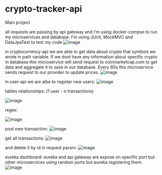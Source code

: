 # crypto-tracker-api
Main project

all requests are passing by api gateway and i'm using docker-compse to run my microservices and database. I'm using JUnit, MockMVC and DataJpaTest to test my code
![image](https://user-images.githubusercontent.com/63502583/162628247-8cb1e3c7-065d-4394-a88a-d58c43b88f2a.png)

in cryptocurrency-api we are able to get data about crypto that symbols we wrote in path variable. If we dont have any information about specific crypto in database this microservice will send request to coinmarketcap.com to get data and aggregate it to save in our database. Every 60s this microservice sends request to our provider to update prices.
![image](https://user-images.githubusercontent.com/63502583/162628631-f1ca3291-4878-47af-a9e1-a71b469d60a0.png)

in user-api we are albe to register new users:
![image](https://user-images.githubusercontent.com/63502583/162629295-655ca136-1679-4c52-8a6f-b9e307c4960e.png)

tables relationships: (1 user - n transactions) 

![image](https://user-images.githubusercontent.com/63502583/162629786-8b103ab8-153b-498b-b67c-85504684427e.png)


regex: 

![image](https://user-images.githubusercontent.com/63502583/162629316-e6308126-1d9f-48e0-a1cf-3bbc753ba269.png)

post new transaction:
![image](https://user-images.githubusercontent.com/63502583/162629402-2a579df4-e032-4aff-8911-15607a3e04fe.png)

get all transactions:
![image](https://user-images.githubusercontent.com/63502583/162629472-48da4508-788f-4cd9-b71b-520a8d367106.png)

and delete it by id in request param:
![image](https://user-images.githubusercontent.com/63502583/162629518-091046f6-dbee-4c90-9d01-961603eff2d5.png)

eureka dashboard:
eureka and api gateway are expose on specific port but other microservices using random ports but eureka registering them.
![image](https://user-images.githubusercontent.com/63502583/162629567-55078d9f-f806-4a23-b2b7-ac98f3a612dd.png)


